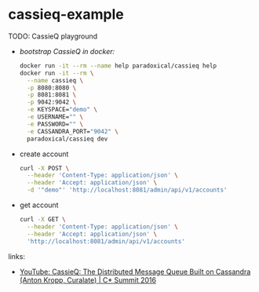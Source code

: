 # cassieq-example
TODO: CassieQ playground

* _bootstrap CassieQ in docker:_
  ```bash
  docker run -it --rm --name help paradoxical/cassieq help
  docker run -it --rm \
    --name cassieq \
    -p 8080:8080 \
    -p 8081:8081 \
    -p 9042:9042 \
    -e KEYSPACE="demo" \
    -e USERNAME="" \
    -e PASSWORD="" \
    -e CASSANDRA_PORT="9042" \
    paradoxical/cassieq dev
  ```
* create account
  ```bash
  curl -X POST \
    --header 'Content-Type: application/json' \
    --header 'Accept: application/json' \
    -d '"demo"' 'http://localhost:8081/admin/api/v1/accounts'
  ```
* get account
  ```bash
  curl -X GET \
    --header 'Content-Type: application/json' \
    --header 'Accept: application/json' \
    'http://localhost:8081/admin/api/v1/accounts'
  ```

links:

* [YouTube: CassieQ: The Distributed Message Queue Built on Cassandra (Anton Kropp, Curalate) | C* Summit 2016](https://www.youtube.com/watch?v=LwOq6x-KUAE)
